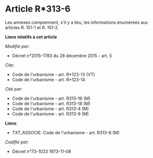 # Article R*313-6

Les annexes comprennent, s'il y a lieu, les informations énumérées aux articles R. 151-1 et R. 151-2.

**Liens relatifs à cet article**

_Modifié par_:

  - Décret n°2015-1783 du 28 décembre 2015 - art. 5

_Cite_:

  - Code de l'urbanisme - art. R*123-13 (VT)
  - Code de l'urbanisme - art. R*123-14

_Cité par_:

  - Code de l'urbanisme - art. R313-16 (M)
  - Code de l'urbanisme - art. R313-18 (M)
  - Code de l'urbanisme - art. R313-4 (M)
  - Code de l'urbanisme - art. R313-9 (M)

**Liens**:

  - TXT_ASSOCIE: Code de l'urbanisme - art. R313-8 (M)

_Codifié par_:

  - Décret n°73-1023 1973-11-08
